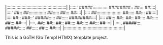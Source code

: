 |::::::::::::::::::::::::::::::::::::::::::::::::|
|:::::' #####:::::::::::: ########:: ##::: ##::::|
|::::' ##:: ##:::::::::::::: ##::::: ##::: ##::::|
|:::: ##:::::::::::::::::::: ##::::: ##::: ##::::|
|:::: ##:: ###::' #####::::: ##::::: ########::::|
|:::: ##::: ##:: ##:: ##:::: ##::::: ##::: ##::::|
|::::. ##:: ##:: ##:: ##:::: ##::::: ##::: ##::::|
|:::::. #####:::. #####::::: ##::::: ##::: ##::::|
|::::::::::::::::::::::::::::::::::::::::::::::::|

This is a GoTH (Go Templ HTMX) template project.
